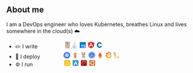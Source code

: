 ## About me

I am a DevOps engineer who loves Kubernetes, breathes Linux and lives somewhere in the cloud(s) ☁️

- ✏️ I write⠀⠀⠀⠀⠀⠀⠀[![Go](assets/tiny/gopher48.png)](https://golang.org) [![Java](assets/tiny/java48.png)](https://openjdk.org/) [![Typescript](assets/tiny/ts48.png)](https://www.typescriptlang.org/) [![Angular](assets/tiny/angular48.png)](https://angular.io/) ![C](assets/tiny/c48.png)
- 🚀 I deploy⠀⠀⠀⠀⠀⠀[![Kubernetes](assets/tiny/k8s48.png)](https://kubernetes.io/) [![ArgoCD](assets/tiny/argo48.png)]([https://kubernetes.io/](https://argo-cd.readthedocs.io/en/stable/)) [![Traefik](assets/tiny/traefik48.png)]([https://kubernetes.io/](https://doc.traefik.io/traefik/)) [![Certmanager](assets/tiny/cert48.png)](https://cert-manager.io) [![Prometheus](assets/tiny/prometheus48.png)]([https://grafana.com/](https://prometheus.io/)) [![Grafana](assets/tiny/grafana48.png)](https://grafana.com/) [![Loki](assets/tiny/loki48.png)](https://grafana.com/)
- ⚙️ I run⠀⠀⠀⠀⠀⠀⠀⠀[![Linux](assets/tiny/linux48square.png)](https://kernel.org) [![Arch](assets/tiny/arch48.png)](https://archlinux.org) [![Debian](assets/tiny/debian48square.png)](https://debian.org) [![Ubuntu](assets/tiny/ubuntu48square.png)](https://ubuntu.com)
